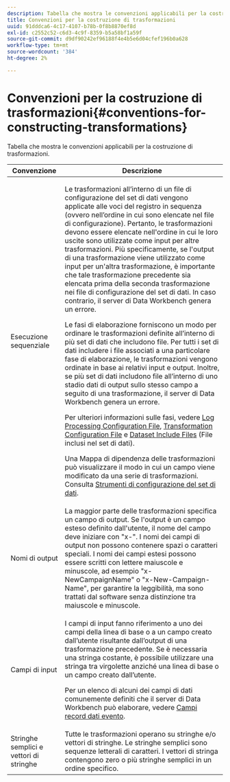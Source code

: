 ```yaml
---
description: Tabella che mostra le convenzioni applicabili per la costruzione di trasformazioni.
title: Convenzioni per la costruzione di trasformazioni
uuid: 91dddca6-4c17-4107-b78b-0f8b8870ef8d
exl-id: c2552c52-c6d3-4c9f-8359-b5a58bf1a59f
source-git-commit: d9df90242ef96188f4e4b5e6d04cfef196b0a628
workflow-type: tm+mt
source-wordcount: '384'
ht-degree: 2%

---
```


# Convenzioni per la costruzione di trasformazioni{#conventions-for-constructing-transformations}

Tabella che mostra le convenzioni applicabili per la costruzione di trasformazioni.

<table id="table_BEB0F6C416D144B5A2DD3D1A21613B21"> 
 <thead> 
  <tr> 
   <th colname="col1" class="entry"> Convenzione </th> 
   <th colname="col2" class="entry"> Descrizione </th> 
  </tr> 
 </thead>
 <tbody> 
  <tr> 
   <td colname="col1"> Esecuzione sequenziale </td> 
   <td colname="col2"> <p>Le trasformazioni all’interno di un file di configurazione del set di dati vengono applicate alle voci del registro in sequenza (ovvero nell’ordine in cui sono elencate nel file di configurazione). Pertanto, le trasformazioni devono essere elencate nell'ordine in cui le loro uscite sono utilizzate come input per altre trasformazioni. Più specificamente, se l'output di una trasformazione viene utilizzato come input per un'altra trasformazione, è importante che tale trasformazione precedente sia elencata prima della seconda trasformazione nei file di configurazione del set di dati. In caso contrario, il server di Data Workbench genera un errore. </p> <p> Le fasi di elaborazione forniscono un modo per ordinare le trasformazioni definite all’interno di più set di dati che includono file. Per tutti i set di dati includere i file associati a una particolare fase di elaborazione, le trasformazioni vengono ordinate in base ai relativi input e output. Inoltre, se più set di dati includono file all’interno di uno stadio dati di output sullo stesso campo a seguito di una trasformazione, il server di Data Workbench genera un errore. </p> <p> Per ulteriori informazioni sulle fasi, vedere <a href="../../../home/c-dataset-const-proc/c-log-proc-config-file/c-abt-log-proc-config-file.md"> Log Processing Configuration File</a>, <a href="../../../home/c-dataset-const-proc/c-trans-config-file/c-abt-trans-config-file.md"> Transformation Configuration File</a> e <a href="../../../home/c-dataset-const-proc/c-dataset-inc-files/c-abt-dataset-inc-files.md"> Dataset Include Files</a> (File inclusi nel set di dati). </p> <p>Una <span class="wintitle"> Mappa di dipendenza delle trasformazioni</span> può visualizzare il modo in cui un campo viene modificato da una serie di trasformazioni. Consulta <a href="../../../home/c-dataset-const-proc/c-dataset-config-tools/c-dataset-config-tools.md"> Strumenti di configurazione del set di dati</a>. </p> </td> 
  </tr> 
  <tr> 
   <td colname="col1"> Nomi di output </td> 
   <td colname="col2"> La maggior parte delle trasformazioni specifica un campo di output. Se l'output è un campo esteso definito dall'utente, il nome del campo deve iniziare con "x-". I nomi dei campi di output non possono contenere spazi o caratteri speciali. I nomi dei campi estesi possono essere scritti con lettere maiuscole e minuscole, ad esempio "x-NewCampaignName" o "x-New-Campaign-Name", per garantire la leggibilità, ma sono trattati dal software senza distinzione tra maiuscole e minuscole. </td> 
  </tr> 
  <tr> 
   <td colname="col1"> Campi di input </td> 
   <td colname="col2"> <p>I campi di input fanno riferimento a uno dei campi della linea di base o a un campo creato dall’utente risultante dall’output di una trasformazione precedente. Se è necessaria una stringa costante, è possibile utilizzare una stringa tra virgolette anziché una linea di base o un campo creato dall’utente. </p> <p> Per un elenco di alcuni dei campi di dati comunemente definiti che il server di Data Workbench può elaborare, vedere <a href="../../../home/c-dataset-const-proc/c-ev-data-rec-fields.md"> Campi record dati evento</a>. </p> </td> 
  </tr> 
  <tr> 
   <td colname="col1"> Stringhe semplici e vettori di stringhe </td> 
   <td colname="col2"> Tutte le trasformazioni operano su stringhe e/o vettori di stringhe. Le stringhe semplici sono sequenze letterali di caratteri. I vettori di stringa contengono zero o più stringhe semplici in un ordine specifico. </td> 
  </tr> 
 </tbody> 
</table>
